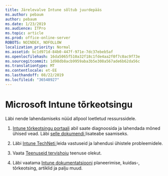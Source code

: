 ```yaml
---
title: Järelevalve Intune sõltub juurdepääs
ms.author: pebaum
author: pebaum
ms.date: 1/23/2019
ms.audience: ITPro
ms.topic: article
ms.prod: office-online-server
ROBOTS: NOINDEX, NOFOLLOW
localization_priority: Normal
ms.assetid: bc1d971d-84b0-447f-971e-7dc37ebeb5af
ms.openlocfilehash: 16da5065f510a32f18c1fde4aa2f0f7c0ac9f73e
ms.sourcegitcommit: 1d98db8acb9959aba3b5e308a567ade6b62da56c
ms.translationtype: MT
ms.contentlocale: et-EE
ms.lasthandoff: 08/22/2019
ms.locfileid: "36548927"
---
```

# <a name="troubleshoot-issues-with-microsoft-intune"></a>Microsoft Intune tõrkeotsingu

Läbi nende lahendamiseks nüüd allpool loetletud ressurssidele.
  
1. [Intune tõrkeotsingu portaali](https://devicemanagement.microsoft.com/#blade/Microsoft_Intune_DeviceSettings/TroubleshootBlade) abil saate diagnoosida ja lahendada mõned ühised vead. Läbi [selle dokumendi ](https://docs.microsoft.com/intune/help-desk-operators)lisateabe saamiseks.
    
2. Läbi [Intune TechNeti ](https://social.technet.microsoft.com/forums/home?forum=microsoftintuneprod)leida vastuseid ja lahendusi ühistele probleemidele.
    
3. Vaata [Teenuseid tervishoiu](https://portal.office.com/AdminPortal/Home#/servicehealth) teenuse olekut. 
    
4. Läbi vaatama [Intune dokumentatsiooni](https://docs.microsoft.com/intune/) planeerimise, kuidas-, tõrkeotsing, artiklid ja palju muud. 
    

